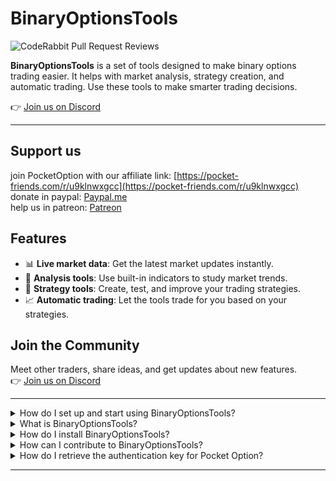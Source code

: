 # BinaryOptionsTools

![CodeRabbit Pull Request Reviews](https://img.shields.io/coderabbit/prs/github/ChipaDevTeam/BinaryOptionsToolsV1?utm_source=oss&utm_medium=github&utm_campaign=ChipaDevTeam%2FBinaryOptionsToolsV1&labelColor=171717&color=FF570A&link=https%3A%2F%2Fcoderabbit.ai&label=CodeRabbit+Reviews)

**BinaryOptionsTools** is a set of tools designed to make binary options trading easier. It helps with market analysis, strategy creation, and automatic trading. Use these tools to make smarter trading decisions.

👉 [Join us on Discord](https://discord.gg/H8er9mbF4V)

---

## Support us
join PocketOption with our affiliate link: [https://pocket-friends.com/r/u9klnwxgcc](https://pocket-friends.com/r/u9klnwxgcc) <br>
donate in paypal: [Paypal.me](https://paypal.me/ChipaCL?country.x=CL&locale.x=en_US) <br> 
help us in patreon: [Patreon](https://patreon.com/VigoDEV?utm_medium=unknown&utm_source=join_link&utm_campaign=creatorshare_creator&utm_content=copyLink) <br>

## Features

- 📊 **Live market data**: Get the latest market updates instantly.
- 🔎 **Analysis tools**: Use built-in indicators to study market trends.
- 🤖 **Strategy tools**: Create, test, and improve your trading strategies.
- 📈 **Automatic trading**: Let the tools trade for you based on your strategies.

## Join the Community

Meet other traders, share ideas, and get updates about new features.  
👉 [Join us on Discord](https://discord.gg/H8er9mbF4V)

---

<details>
  <summary>How do I set up and start using BinaryOptionsTools?</summary>

  ### Prerequisite: Create a Virtual Environment
  Setting up a virtual environment helps manage dependencies better:

  #### On Windows:
  ```bash
  python -m venv env
  .\env\Scripts\activate
  ```

  #### On macOS/Linux:
  ```bash
  python3 -m venv env
  source env/bin/activate
  ```

  ### Installation Steps
  1. **Clone the Repository**
      ```bash
      git clone https://github.com/theshadow76/BinaryOptionsTools.git
      ```
     ```bash
      cd BinaryOptionsTools
      ```

  2. **Install Dependencies**
      ```bash
      pip install .
      ```

  3. **Run the Application**
      ```bash
      python setup.py
      ```
</details>

<details>
  <summary>What is BinaryOptionsTools?</summary>

  BinaryOptionsTools is a collection of tools to help you trade binary options better. It offers live data, analysis tools, strategy development, and automatic trading features.

</details>

<details>
  <summary>How do I install BinaryOptionsTools?</summary>

  Follow these steps:

  1. **Clone the repository:**
      ```bash
      git clone https://github.com/theshadow76/BinaryOptionsTools.git
      ```

  2. **Go to the project folder:**
      ```bash
      cd BinaryOptionsTools
      ```

  3. **Install required files:**
      ```bash
      pip install .
      ```

</details>

<details>
  <summary>How can I contribute to BinaryOptionsTools?</summary>

  We welcome help from everyone! Whether you find bugs, suggest improvements, or add new features, we encourage you to contribute.

  ### How to Contribute
  1. Fork the project.
  2. Create a new branch for your changes.
  3. Write clear and detailed commit messages.
  4. Open a pull request and explain your changes.

</details>

<details>
  <summary>How do I retrieve the authentication key for Pocket Option?</summary>

  Follow these steps to get your auth key from Pocket Option:

  1. **Go to Pocket Option Website**
      Open [Pocket Option](https://u3.shortink.io/smart/SDIaxbeamcYYqB) in your browser.

  2. **Open Developer Tools**
      Press `CTRL + Shift + I` to open Developer Tools. Then, go to the **Network** tab.

  3. **Refresh the Network Activity**
      Press `CTRL + R` to refresh and see new network activity.

  4. **Find WebSocket Activity**
      Click on **WS** (WebSocket) in the **Network** tab.

  5. **Locate the Auth Key**
      Click on the last WebSocket line under **WS**, then go to **Messages** on the right panel. Look for `auth`. Right-click the WebSocket line and select **Copy Message** to save the auth key.

</details>

---
